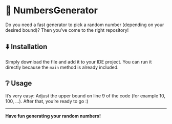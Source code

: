 # 🎲 NumbersGenerator

Do you need a fast generator to pick a random number (depending on your desired bound)? Then you’ve come to the right repository!

## ⬇️ Installation

Simply download the file and add it to your IDE project. You can run it directly because the `main` method is already included.

## ❔ Usage

It’s very easy: Adjust the upper bound on line 9 of the code (for example 10, 100, ...). After that, you’re ready to go :)

---

**Have fun generating your random numbers!**
